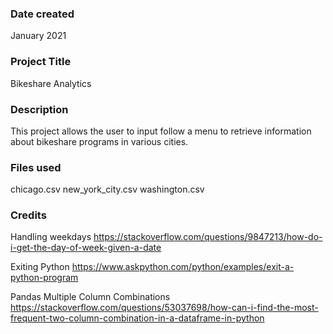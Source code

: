 ### Date created
January 2021

### Project Title
Bikeshare Analytics

### Description
This project allows the user to input follow a menu to retrieve information about bikeshare programs in various cities.

### Files used
chicago.csv
new_york_city.csv
washington.csv

### Credits
Handling weekdays
https://stackoverflow.com/questions/9847213/how-do-i-get-the-day-of-week-given-a-date

Exiting Python
https://www.askpython.com/python/examples/exit-a-python-program

Pandas Multiple Column Combinations
https://stackoverflow.com/questions/53037698/how-can-i-find-the-most-frequent-two-column-combination-in-a-dataframe-in-python
